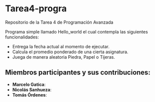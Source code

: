 # Tarea4-progra
Repositorio de la Tarea 4 de Programación Avanzada

Programa simple llamado Hello_world el cual contempla las siguientes funcionalidades:
- Entrega la fecha actual al momento de ejecutar.
- Calcula el promedio ponderado de una cierta asignatura.
- Juega de manera aleatoria Piedra, Papel o Tijeras.

## Miembros participantes y sus contribuciones:
- **Marcelo Gatica**:
- **Nicolás Sanhueza**: 
- **Tomás Órdenes**: 
